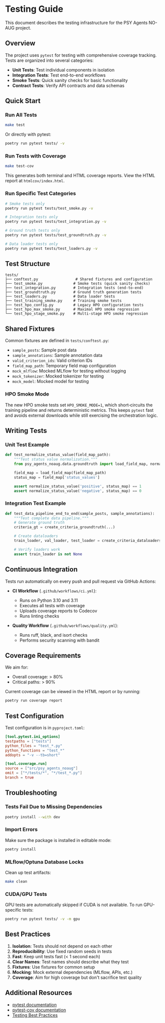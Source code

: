 # Testing Guide

This document describes the testing infrastructure for the PSY Agents NO-AUG project.

## Overview

The project uses `pytest` for testing with comprehensive coverage tracking. Tests are organized into several categories:

- **Unit Tests**: Test individual components in isolation
- **Integration Tests**: Test end-to-end workflows
- **Smoke Tests**: Quick sanity checks for basic functionality
- **Contract Tests**: Verify API contracts and data schemas

## Quick Start

### Run All Tests

```bash
make test
```

Or directly with pytest:

```bash
poetry run pytest tests/ -v
```

### Run Tests with Coverage

```bash
make test-cov
```

This generates both terminal and HTML coverage reports. View the HTML report at `htmlcov/index.html`.

### Run Specific Test Categories

```bash
# Smoke tests only
poetry run pytest tests/test_smoke.py -v

# Integration tests only
poetry run pytest tests/test_integration.py -v

# Ground truth tests only
poetry run pytest tests/test_groundtruth.py -v

# Data loader tests only
poetry run pytest tests/test_loaders.py -v
```

## Test Structure

```
tests/
├── conftest.py                 # Shared fixtures and configuration
├── test_smoke.py              # Smoke tests (quick sanity checks)
├── test_integration.py        # Integration tests (end-to-end)
├── test_groundtruth.py        # Ground truth generation tests
├── test_loaders.py            # Data loader tests
├── test_training_smoke.py     # Training smoke tests
├── test_hpo_config.py         # Legacy HPO configuration tests
├── test_hpo_max_smoke.py      # Maximal HPO smoke regression
└── test_hpo_stage_smoke.py    # Multi-stage HPO smoke regression
```

## Shared Fixtures

Common fixtures are defined in `tests/conftest.py`:

- `sample_posts`: Sample post data
- `sample_annotations`: Sample annotation data
- `valid_criterion_ids`: Valid criterion IDs
- `field_map_path`: Temporary field map configuration
- `mock_mlflow`: Mocked MLflow for testing without logging
- `mock_tokenizer`: Mocked tokenizer for testing
- `mock_model`: Mocked model for testing

### HPO Smoke Mode

The new HPO smoke tests set `HPO_SMOKE_MODE=1`, which short‑circuits the training
pipeline and returns deterministic metrics. This keeps `pytest` fast and avoids
external downloads while still exercising the orchestration logic.

## Writing Tests

### Unit Test Example

```python
def test_normalize_status_value(field_map_path):
    """Test status value normalization."""
    from psy_agents_noaug.data.groundtruth import load_field_map, normalize_status_value

    field_map = load_field_map(field_map_path)
    status_map = field_map['status_values']

    assert normalize_status_value('positive', status_map) == 1
    assert normalize_status_value('negative', status_map) == 0
```

### Integration Test Example

```python
def test_data_pipeline_end_to_end(sample_posts, sample_annotations):
    """Test complete data pipeline."""
    # Generate ground truth
    criteria_gt = create_criteria_groundtruth(...)

    # Create dataloaders
    train_loader, val_loader, test_loader = create_criteria_dataloaders(...)

    # Verify loaders work
    assert train_loader is not None
```

## Continuous Integration

Tests run automatically on every push and pull request via GitHub Actions:

- **CI Workflow** (`.github/workflows/ci.yml`):
  - Runs on Python 3.10 and 3.11
  - Executes all tests with coverage
  - Uploads coverage reports to Codecov
  - Runs linting checks

- **Quality Workflow** (`.github/workflows/quality.yml`):
  - Runs ruff, black, and isort checks
  - Performs security scanning with bandit

## Coverage Requirements

We aim for:
- Overall coverage: > 80%
- Critical paths: > 90%

Current coverage can be viewed in the HTML report or by running:

```bash
poetry run coverage report
```

## Test Configuration

Test configuration is in `pyproject.toml`:

```toml
[tool.pytest.ini_options]
testpaths = ["tests"]
python_files = "test_*.py"
python_functions = "test_*"
addopts = "-v --tb=short"

[tool.coverage.run]
source = ["src/psy_agents_noaug"]
omit = ["*/tests/*", "*/test_*.py"]
branch = true
```

## Troubleshooting

### Tests Fail Due to Missing Dependencies

```bash
poetry install --with dev
```

### Import Errors

Make sure the package is installed in editable mode:

```bash
poetry install
```

### MLflow/Optuna Database Locks

Clean up test artifacts:

```bash
make clean
```

### CUDA/GPU Tests

GPU tests are automatically skipped if CUDA is not available. To run GPU-specific tests:

```bash
poetry run pytest tests/ -v -m gpu
```

## Best Practices

1. **Isolation**: Tests should not depend on each other
2. **Reproducibility**: Use fixed random seeds in tests
3. **Fast**: Keep unit tests fast (< 1 second each)
4. **Clear Names**: Test names should describe what they test
5. **Fixtures**: Use fixtures for common setup
6. **Mocking**: Mock external dependencies (MLflow, APIs, etc.)
7. **Coverage**: Aim for high coverage but don't sacrifice test quality

## Additional Resources

- [pytest documentation](https://docs.pytest.org/)
- [pytest-cov documentation](https://pytest-cov.readthedocs.io/)
- [Testing Best Practices](https://docs.python-guide.org/writing/tests/)
